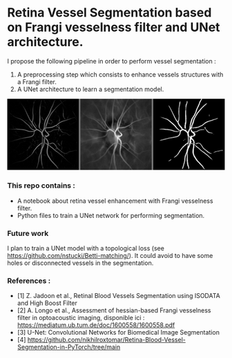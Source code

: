 # Retina Vessel Segmentation based on Frangi vesselness filter and UNet architecture.

I propose the following pipeline in order to perform vessel segmentation :
1) A preprocessing step which consists to enhance vessels structures with a Frangi filter.
2) A UNet architecture to learn a segmentation model. 

<img title="result" alt="Alt text" src="/images/11_0.jpg">

### This repo contains :
- A notebook about retina vessel enhancement with Frangi vesselness filter. 
- Python files to train a UNet network for performing segmentation.

### Future work

I plan to train a UNet model with a topological loss (see https://github.com/nstucki/Betti-matching/). It could avoid to have some holes or disconnected vessels in the segmentation.

### References : 
- [1] Z. Jadoon et al., Retinal Blood Vessels Segmentation using ISODATA and High Boost Filter
- [2]  A. Longo et al., Assessment of hessian-based Frangi vesselness filter in optoacoustic imaging, disponible ici : https://mediatum.ub.tum.de/doc/1600558/1600558.pdf
- [3] U-Net: Convolutional Networks for Biomedical Image Segmentation
- [4] https://github.com/nikhilroxtomar/Retina-Blood-Vessel-Segmentation-in-PyTorch/tree/main
